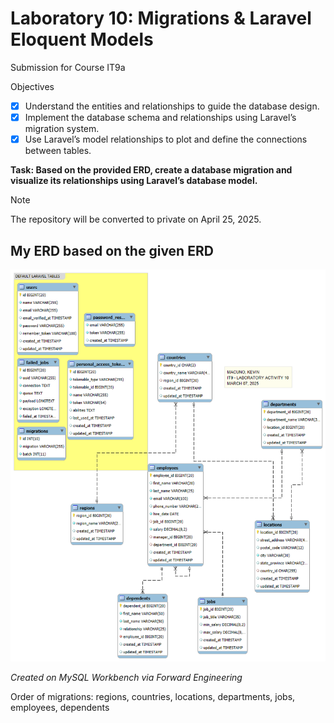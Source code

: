 # Laboratory 10: Migrations & Laravel Eloquent Models
Submission for Course IT9a

Objectives
- [x] Understand the entities and relationships to guide the database design.
- [x] Implement the database schema and relationships using Laravel’s migration system.
- [x] Use Laravel’s model relationships to plot and define the connections between tables.

**Task: Based on the provided ERD, create a database migration and visualize its relationships using Laravel’s database model.**

> [!NOTE]
> The repository will be converted to private on April 25, 2025.

## My ERD based on the given ERD
<img src="erd.png" alt="my erd" title="my erd" width="700">

_Created on MySQL Workbench via Forward Engineering_

Order of migrations: regions, countries, locations, departments, jobs, employees, dependents




